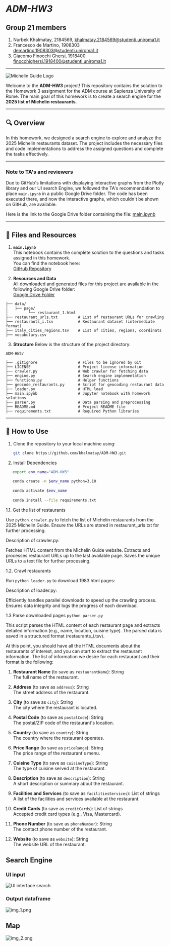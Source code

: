 # ***ADM-HW3***  

## Group 21 members
1. Nurbek Khalmatay, 2184569, khalmatay.2184569@studenti.uniroma1.it
2. Francesco de Martino, 1908303 demartino.1908303@studenti.uniroma1.it
3. Giacomo Finocchi Ghersi, 1918400
finocchighersi.1918400@studenti.uniroma1.it
---

![Michelin Guide Logo](https://guide.michelin.com/assets/images/michelin-guide-logo-dark.svg)

Welcome to the **ADM-HW3** project! This repository contains the solution to the Homework 3 assignment for the ADM course at Sapienza University of Rome. The main goal of this homework is to create a search engine for the **2025 list of Michelin restaurants**.  

---

## 🔍 **Overview**

In this homework, we designed a search engine to explore and analyze the 2025 Michelin restaurants dataset. The project includes the necessary files and code implementations to address the assigned questions and complete the tasks effectively.  

--- 
### Note to TA's and reviewers
Due to GitHub's limitations with displaying interactive graphs from the Plotly library and our UI search Engine, we followed the TA's recommendation to place `main.ipynb` in a public Google Drive folder. The code has been executed there, and now the interactive graphs, which couldn't be shown on GitHub, are available.

Here is the link to the Google Drive folder containing the file: [main.ipynb](https://drive.google.com/drive/folders/1rRZ-I2nrcCurl0CJufRs6lONLLtKO56T?hl=it)

---

## 📂 **Files and Resources**

1. **`main.ipynb`**  
   This notebook contains the complete solution to the questions and tasks assigned in this homework.  
   You can find the notebook here:  
   [GitHub Repository](https://github.com/Sapienza-University-Rome/ADM/tree/master/2024/Homework_3)  

2. **Resources and Data**  
   All downloaded and generated files for this project are available in the following Google Drive folder:  
   [Google Drive Folder](https://drive.google.com/drive/folders/1rRZ-I2nrcCurl0CJufRs6lONLLtKO56T?hl=it)  
```
├── data/
│   ├── page/
│         └── restaurant_1.html
├── restaurant_urls.txt         # List of restaurant URLs for crawling
├── restaurants_i.tsv           # Restaurant dataset (intermediate format)  
├── italy_cities_regions.tsv    # List of cities, regions, coordinats    
├── vocabulary.csv
```
3. **Structure**
Below is the structure of the project directory:

```plaintext
ADM-HW3/

├── .gitignore                  # Files to be ignored by Git
├── LICENSE                     # Project license information
├── crawler.py                  # Web crawler for fetching data
├── engine.py                   # Search engine implementation
├── functions.py                # Helper functions
├── geocode_restaurants.py      # Script for geocoding restaurant data
├── loader.py                   # HTML load 
├── main.ipynb                  # Jupyter notebook with homework solutions
├── parser.py                   # Data parsing and preprocessing
├── README.md                   # Project README file
├── requirements.txt            # Required Python libraries

````

---

## 📖 **How to Use**

1. Clone the repository to your local machine using:  
   ```bash
   git clone https://github.com/khalmatay/ADM-HW3.git
   ```
   
2. Install Dependencies

```bash
   export env_name="ADM-HW3"
   
   conda create -n $env_name python=3.10
   
   conda activate $env_name
   
   conda install --file requirements.txt
```

1.1. Get the list of restaurants

Use ```python crawler.py``` to fetch the list of Michelin restaurants from the 2025 Michelin Guide.
Ensure the URLs are stored in restaurant_urls.txt for further processing.

Description of crawler.py:

Fetches HTML content from the Michelin Guide website.
Extracts and processes restaurant URLs up to the last available page.
Saves the unique URLs to a text file for further processing.

1.2. Crawl restaurants

Run ```python loader.py``` to download 1983 html pages:

Description of loader.py:

Efficiently handles parallel downloads to speed up the crawling process.
Ensures data integrity and logs the progress of each download.

1.3 Parse downloaded pages
```python parser.py```

This script parses the HTML content of each restaurant page and extracts detailed information (e.g., name, location, cuisine type).
The parsed data is saved in a structured format (restaurants_i.tsv).

At this point, you should have all the HTML documents about the restaurants of interest, and you can start to extract the restaurant information. The list of information we desire for each restaurant and their format is the following:

1. **Restaurant Name** (to save as `restaurantName`): String  
   The full name of the restaurant.

2. **Address** (to save as `address`): String  
   The street address of the restaurant.

3. **City** (to save as `city`): String  
   The city where the restaurant is located.

4. **Postal Code** (to save as `postalCode`): String  
   The postal/ZIP code of the restaurant's location.

5. **Country** (to save as `country`): String  
   The country where the restaurant operates.

6. **Price Range** (to save as `priceRange`): String  
   The price range of the restaurant's menu.

7. **Cuisine Type** (to save as `cuisineType`): String  
   The type of cuisine served at the restaurant.

8. **Description** (to save as `description`): String  
   A short description or summary about the restaurant.

9. **Facilities and Services** (to save as `facilitiesServices`): List of strings  
   A list of the facilities and services available at the restaurant.

10. **Credit Cards** (to save as `creditCards`): List of strings  
    Accepted credit card types (e.g., Visa, Mastercard).

11. **Phone Number** (to save as `phoneNumber`): String  
    The contact phone number of the restaurant.

12. **Website** (to save as `website`): String  
    The website URL of the restaurant.

## **Search Engine** 
### UI input
![UI interface search](img.png)
### Output dataframe
![img_1.png](img_1.png)

## **Map** 
![img_2.png](img_2.png)

